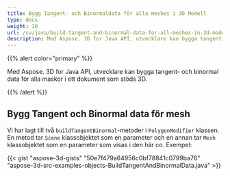 ```yaml
---
title: Bygg Tangent- och Binormaldata för alla meshes i 3D Modell
type: docs
weight: 10
url: /sv/java/build-tangent-and-binormal-data-for-all-meshes-in-3d-model/
description: Med Aspose. 3D for Java API, utvecklare kan bygga tangent- och binormal data för alla maskor i ett dokument som stöds 3D.
---
```

{{% alert color="primary" %}} 

Med Aspose. 3D for Java API, utvecklare kan bygga tangent- och binormal data för alla maskor i ett dokument som stöds 3D.

{{% /alert %}} 
##  **Bygg Tangent och Binormal data för mesh**
Vi har lagt till två `buildTangentBinormal`-metoder i `PolygonModifier` klassen. En metod tar `Scene` klassobjektet som en parameter och en annan tar `Mesh` klassobjektet som en parameter som visas i den här co. Exempel:

{{< gist "aspose-3d-gists" "50e7f479a64956c0bf78841c0799ba76" "aspose-3d-src-examples-objects-BuildTangentAndBinormalData.java" >}}
